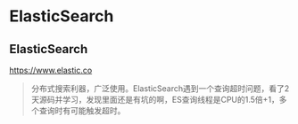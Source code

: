 # ElasticSearch

## ElasticSearch

https://www.elastic.co

> 分布式搜索利器，广泛使用。ElasticSearch遇到一个查询超时问题，看了2天源码并学习，发现里面还是有坑的啊，ES查询线程是CPU的1.5倍+1，多个查询时有可能触发超时。